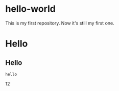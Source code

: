 # hello-world
This is my first repository.
Now it's still my first one.
# Hello
## Hello
`hello`

12